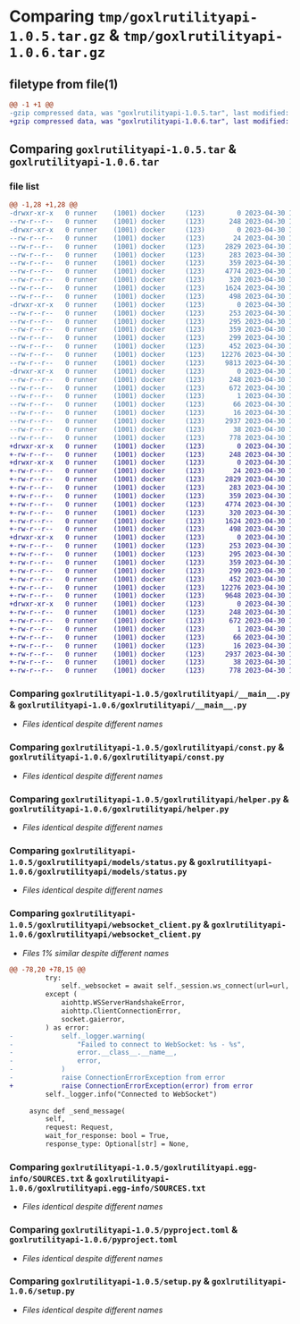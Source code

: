 # Comparing `tmp/goxlrutilityapi-1.0.5.tar.gz` & `tmp/goxlrutilityapi-1.0.6.tar.gz`

## filetype from file(1)

```diff
@@ -1 +1 @@
-gzip compressed data, was "goxlrutilityapi-1.0.5.tar", last modified: Sun Apr 30 12:53:11 2023, max compression
+gzip compressed data, was "goxlrutilityapi-1.0.6.tar", last modified: Sun Apr 30 14:01:18 2023, max compression
```

## Comparing `goxlrutilityapi-1.0.5.tar` & `goxlrutilityapi-1.0.6.tar`

### file list

```diff
@@ -1,28 +1,28 @@
-drwxr-xr-x   0 runner    (1001) docker     (123)        0 2023-04-30 12:53:11.324543 goxlrutilityapi-1.0.5/
--rw-r--r--   0 runner    (1001) docker     (123)      248 2023-04-30 12:53:11.324543 goxlrutilityapi-1.0.5/PKG-INFO
-drwxr-xr-x   0 runner    (1001) docker     (123)        0 2023-04-30 12:53:11.324543 goxlrutilityapi-1.0.5/goxlrutilityapi/
--rw-r--r--   0 runner    (1001) docker     (123)       24 2023-04-30 12:52:52.000000 goxlrutilityapi-1.0.5/goxlrutilityapi/__init__.py
--rw-r--r--   0 runner    (1001) docker     (123)     2829 2023-04-30 12:52:52.000000 goxlrutilityapi-1.0.5/goxlrutilityapi/__main__.py
--rw-r--r--   0 runner    (1001) docker     (123)      283 2023-04-30 12:52:52.000000 goxlrutilityapi-1.0.5/goxlrutilityapi/_version.py
--rw-r--r--   0 runner    (1001) docker     (123)      359 2023-04-30 12:52:52.000000 goxlrutilityapi-1.0.5/goxlrutilityapi/base.py
--rw-r--r--   0 runner    (1001) docker     (123)     4774 2023-04-30 12:52:52.000000 goxlrutilityapi-1.0.5/goxlrutilityapi/const.py
--rw-r--r--   0 runner    (1001) docker     (123)      320 2023-04-30 12:52:52.000000 goxlrutilityapi-1.0.5/goxlrutilityapi/exceptions.py
--rw-r--r--   0 runner    (1001) docker     (123)     1624 2023-04-30 12:52:52.000000 goxlrutilityapi-1.0.5/goxlrutilityapi/helper.py
--rw-r--r--   0 runner    (1001) docker     (123)      498 2023-04-30 12:52:52.000000 goxlrutilityapi-1.0.5/goxlrutilityapi/logger.py
-drwxr-xr-x   0 runner    (1001) docker     (123)        0 2023-04-30 12:53:11.324543 goxlrutilityapi-1.0.5/goxlrutilityapi/models/
--rw-r--r--   0 runner    (1001) docker     (123)      253 2023-04-30 12:52:52.000000 goxlrutilityapi-1.0.5/goxlrutilityapi/models/__init__.py
--rw-r--r--   0 runner    (1001) docker     (123)      295 2023-04-30 12:52:52.000000 goxlrutilityapi-1.0.5/goxlrutilityapi/models/map_item.py
--rw-r--r--   0 runner    (1001) docker     (123)      359 2023-04-30 12:52:52.000000 goxlrutilityapi-1.0.5/goxlrutilityapi/models/patch.py
--rw-r--r--   0 runner    (1001) docker     (123)      299 2023-04-30 12:52:52.000000 goxlrutilityapi-1.0.5/goxlrutilityapi/models/request.py
--rw-r--r--   0 runner    (1001) docker     (123)      452 2023-04-30 12:52:52.000000 goxlrutilityapi-1.0.5/goxlrutilityapi/models/response.py
--rw-r--r--   0 runner    (1001) docker     (123)    12276 2023-04-30 12:52:52.000000 goxlrutilityapi-1.0.5/goxlrutilityapi/models/status.py
--rw-r--r--   0 runner    (1001) docker     (123)     9813 2023-04-30 12:52:52.000000 goxlrutilityapi-1.0.5/goxlrutilityapi/websocket_client.py
-drwxr-xr-x   0 runner    (1001) docker     (123)        0 2023-04-30 12:53:11.324543 goxlrutilityapi-1.0.5/goxlrutilityapi.egg-info/
--rw-r--r--   0 runner    (1001) docker     (123)      248 2023-04-30 12:53:11.000000 goxlrutilityapi-1.0.5/goxlrutilityapi.egg-info/PKG-INFO
--rw-r--r--   0 runner    (1001) docker     (123)      672 2023-04-30 12:53:11.000000 goxlrutilityapi-1.0.5/goxlrutilityapi.egg-info/SOURCES.txt
--rw-r--r--   0 runner    (1001) docker     (123)        1 2023-04-30 12:53:11.000000 goxlrutilityapi-1.0.5/goxlrutilityapi.egg-info/dependency_links.txt
--rw-r--r--   0 runner    (1001) docker     (123)       66 2023-04-30 12:53:11.000000 goxlrutilityapi-1.0.5/goxlrutilityapi.egg-info/requires.txt
--rw-r--r--   0 runner    (1001) docker     (123)       16 2023-04-30 12:53:11.000000 goxlrutilityapi-1.0.5/goxlrutilityapi.egg-info/top_level.txt
--rw-r--r--   0 runner    (1001) docker     (123)     2937 2023-04-30 12:52:52.000000 goxlrutilityapi-1.0.5/pyproject.toml
--rw-r--r--   0 runner    (1001) docker     (123)       38 2023-04-30 12:53:11.324543 goxlrutilityapi-1.0.5/setup.cfg
--rw-r--r--   0 runner    (1001) docker     (123)      778 2023-04-30 12:52:52.000000 goxlrutilityapi-1.0.5/setup.py
+drwxr-xr-x   0 runner    (1001) docker     (123)        0 2023-04-30 14:01:18.893212 goxlrutilityapi-1.0.6/
+-rw-r--r--   0 runner    (1001) docker     (123)      248 2023-04-30 14:01:18.893212 goxlrutilityapi-1.0.6/PKG-INFO
+drwxr-xr-x   0 runner    (1001) docker     (123)        0 2023-04-30 14:01:18.893212 goxlrutilityapi-1.0.6/goxlrutilityapi/
+-rw-r--r--   0 runner    (1001) docker     (123)       24 2023-04-30 14:01:07.000000 goxlrutilityapi-1.0.6/goxlrutilityapi/__init__.py
+-rw-r--r--   0 runner    (1001) docker     (123)     2829 2023-04-30 14:01:07.000000 goxlrutilityapi-1.0.6/goxlrutilityapi/__main__.py
+-rw-r--r--   0 runner    (1001) docker     (123)      283 2023-04-30 14:01:07.000000 goxlrutilityapi-1.0.6/goxlrutilityapi/_version.py
+-rw-r--r--   0 runner    (1001) docker     (123)      359 2023-04-30 14:01:07.000000 goxlrutilityapi-1.0.6/goxlrutilityapi/base.py
+-rw-r--r--   0 runner    (1001) docker     (123)     4774 2023-04-30 14:01:07.000000 goxlrutilityapi-1.0.6/goxlrutilityapi/const.py
+-rw-r--r--   0 runner    (1001) docker     (123)      320 2023-04-30 14:01:07.000000 goxlrutilityapi-1.0.6/goxlrutilityapi/exceptions.py
+-rw-r--r--   0 runner    (1001) docker     (123)     1624 2023-04-30 14:01:07.000000 goxlrutilityapi-1.0.6/goxlrutilityapi/helper.py
+-rw-r--r--   0 runner    (1001) docker     (123)      498 2023-04-30 14:01:07.000000 goxlrutilityapi-1.0.6/goxlrutilityapi/logger.py
+drwxr-xr-x   0 runner    (1001) docker     (123)        0 2023-04-30 14:01:18.893212 goxlrutilityapi-1.0.6/goxlrutilityapi/models/
+-rw-r--r--   0 runner    (1001) docker     (123)      253 2023-04-30 14:01:07.000000 goxlrutilityapi-1.0.6/goxlrutilityapi/models/__init__.py
+-rw-r--r--   0 runner    (1001) docker     (123)      295 2023-04-30 14:01:07.000000 goxlrutilityapi-1.0.6/goxlrutilityapi/models/map_item.py
+-rw-r--r--   0 runner    (1001) docker     (123)      359 2023-04-30 14:01:07.000000 goxlrutilityapi-1.0.6/goxlrutilityapi/models/patch.py
+-rw-r--r--   0 runner    (1001) docker     (123)      299 2023-04-30 14:01:07.000000 goxlrutilityapi-1.0.6/goxlrutilityapi/models/request.py
+-rw-r--r--   0 runner    (1001) docker     (123)      452 2023-04-30 14:01:07.000000 goxlrutilityapi-1.0.6/goxlrutilityapi/models/response.py
+-rw-r--r--   0 runner    (1001) docker     (123)    12276 2023-04-30 14:01:07.000000 goxlrutilityapi-1.0.6/goxlrutilityapi/models/status.py
+-rw-r--r--   0 runner    (1001) docker     (123)     9648 2023-04-30 14:01:07.000000 goxlrutilityapi-1.0.6/goxlrutilityapi/websocket_client.py
+drwxr-xr-x   0 runner    (1001) docker     (123)        0 2023-04-30 14:01:18.893212 goxlrutilityapi-1.0.6/goxlrutilityapi.egg-info/
+-rw-r--r--   0 runner    (1001) docker     (123)      248 2023-04-30 14:01:18.000000 goxlrutilityapi-1.0.6/goxlrutilityapi.egg-info/PKG-INFO
+-rw-r--r--   0 runner    (1001) docker     (123)      672 2023-04-30 14:01:18.000000 goxlrutilityapi-1.0.6/goxlrutilityapi.egg-info/SOURCES.txt
+-rw-r--r--   0 runner    (1001) docker     (123)        1 2023-04-30 14:01:18.000000 goxlrutilityapi-1.0.6/goxlrutilityapi.egg-info/dependency_links.txt
+-rw-r--r--   0 runner    (1001) docker     (123)       66 2023-04-30 14:01:18.000000 goxlrutilityapi-1.0.6/goxlrutilityapi.egg-info/requires.txt
+-rw-r--r--   0 runner    (1001) docker     (123)       16 2023-04-30 14:01:18.000000 goxlrutilityapi-1.0.6/goxlrutilityapi.egg-info/top_level.txt
+-rw-r--r--   0 runner    (1001) docker     (123)     2937 2023-04-30 14:01:07.000000 goxlrutilityapi-1.0.6/pyproject.toml
+-rw-r--r--   0 runner    (1001) docker     (123)       38 2023-04-30 14:01:18.893212 goxlrutilityapi-1.0.6/setup.cfg
+-rw-r--r--   0 runner    (1001) docker     (123)      778 2023-04-30 14:01:07.000000 goxlrutilityapi-1.0.6/setup.py
```

### Comparing `goxlrutilityapi-1.0.5/goxlrutilityapi/__main__.py` & `goxlrutilityapi-1.0.6/goxlrutilityapi/__main__.py`

 * *Files identical despite different names*

### Comparing `goxlrutilityapi-1.0.5/goxlrutilityapi/const.py` & `goxlrutilityapi-1.0.6/goxlrutilityapi/const.py`

 * *Files identical despite different names*

### Comparing `goxlrutilityapi-1.0.5/goxlrutilityapi/helper.py` & `goxlrutilityapi-1.0.6/goxlrutilityapi/helper.py`

 * *Files identical despite different names*

### Comparing `goxlrutilityapi-1.0.5/goxlrutilityapi/models/status.py` & `goxlrutilityapi-1.0.6/goxlrutilityapi/models/status.py`

 * *Files identical despite different names*

### Comparing `goxlrutilityapi-1.0.5/goxlrutilityapi/websocket_client.py` & `goxlrutilityapi-1.0.6/goxlrutilityapi/websocket_client.py`

 * *Files 1% similar despite different names*

```diff
@@ -78,20 +78,15 @@
         try:
             self._websocket = await self._session.ws_connect(url=url, heartbeat=30)
         except (
             aiohttp.WSServerHandshakeError,
             aiohttp.ClientConnectionError,
             socket.gaierror,
         ) as error:
-            self._logger.warning(
-                "Failed to connect to WebSocket: %s - %s",
-                error.__class__.__name__,
-                error,
-            )
-            raise ConnectionErrorException from error
+            raise ConnectionErrorException(error) from error
         self._logger.info("Connected to WebSocket")
 
     async def _send_message(
         self,
         request: Request,
         wait_for_response: bool = True,
         response_type: Optional[str] = None,
```

### Comparing `goxlrutilityapi-1.0.5/goxlrutilityapi.egg-info/SOURCES.txt` & `goxlrutilityapi-1.0.6/goxlrutilityapi.egg-info/SOURCES.txt`

 * *Files identical despite different names*

### Comparing `goxlrutilityapi-1.0.5/pyproject.toml` & `goxlrutilityapi-1.0.6/pyproject.toml`

 * *Files identical despite different names*

### Comparing `goxlrutilityapi-1.0.5/setup.py` & `goxlrutilityapi-1.0.6/setup.py`

 * *Files identical despite different names*

